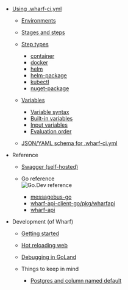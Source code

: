 - [Using .wharf-ci.yml](usage-wharfyml.md)

  - [Environments](usage-wharfyml/environments.md)

  - [Stages and steps](usage-wharfyml/stages-and-steps.md)

  - [Step types](usage-wharfyml/step-types.md)

    - [container](usage-wharfyml/step-types/container.md)
    - [docker](usage-wharfyml/step-types/docker.md)
    - [helm](usage-wharfyml/step-types/helm-deploy.md)
    - [helm-package](usage-wharfyml/step-types/helm-package.md)
    - [kubectl](usage-wharfyml/step-types/kubectl.md)
    - [nuget-package](usage-wharfyml/step-types/nuget-package.md)

  - [Variables](usage-wharfyml/variables.md)

    - [Variable syntax](usage-wharfyml/variables/variable-syntax.md)
    - [Built-in variables](usage-wharfyml/variables/built-in-variables.md)
    - [Input variables](usage-wharfyml/variables/input-variables.md)
    - [Evaluation order](usage-wharfyml/variables/evaluation-order.md)

  - [JSON/YAML schema for .wharf-ci.yml](usage-wharfyml/json-yaml-schema-for-wharf-ci-yml.md)

- Reference

  - [Swagger (self-hosted)](reference/swagger-self-hosted.md)

  - Go reference\
    ![Go.Dev reference](https://img.shields.io/badge/go.dev-reference-blue?logo=go\&logoColor=white)

    - [messagebus-go](https://pkg.go.dev/github.com/iver-wharf/messagebus-go)
    - [wharf-api-client-go/pkg/wharfapi](https://pkg.go.dev/github.com/iver-wharf/wharf-api-client-go/pkg/wharfapi)
    - [wharf-api](https://pkg.go.dev/github.com/iver-wharf/wharf-api)

- Development (of Wharf)

  - [Getting started](development/getting-started.md)

  - [Hot reloading web](development/hot-reloading-web.md)

  - [Debugging in GoLand](development/debugging-in-goland.md)

  - Things to keep in mind

    - [Postgres and column named default](development/postgres-and-column-named-default.md)
